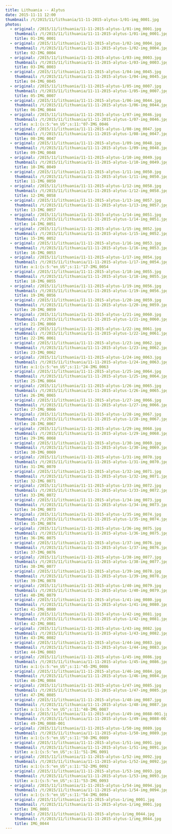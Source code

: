 ```yaml
---
title: Lithuania -- Alytus
date: 2015-11-11 12:00
thumbnail: /t/2015/11/lithuania/11-11-2015-alytus-1/01-img_0001.jpg
photos:
  - original: /2015/11/lithuania/11-11-2015-alytus-1/01-img_0001.jpg
    thumbnail: /t/2015/11/lithuania/11-11-2015-alytus-1/01-img_0001.jpg
    title: 01-IMG_0001
  - original: /2015/11/lithuania/11-11-2015-alytus-1/02-img_0004.jpg
    thumbnail: /t/2015/11/lithuania/11-11-2015-alytus-1/02-img_0004.jpg
    title: 02-IMG_0004
  - original: /2015/11/lithuania/11-11-2015-alytus-1/03-img_0003.jpg
    thumbnail: /t/2015/11/lithuania/11-11-2015-alytus-1/03-img_0003.jpg
    title: 03-IMG_0003
  - original: /2015/11/lithuania/11-11-2015-alytus-1/04-img_0045.jpg
    thumbnail: /t/2015/11/lithuania/11-11-2015-alytus-1/04-img_0045.jpg
    title: 04-IMG_0045
  - original: /2015/11/lithuania/11-11-2015-alytus-1/05-img_0007.jpg
    thumbnail: /t/2015/11/lithuania/11-11-2015-alytus-1/05-img_0007.jpg
    title: 05-IMG_0007
  - original: /2015/11/lithuania/11-11-2015-alytus-1/06-img_0044.jpg
    thumbnail: /t/2015/11/lithuania/11-11-2015-alytus-1/06-img_0044.jpg
    title: 06-IMG_0044
  - original: /2015/11/lithuania/11-11-2015-alytus-1/07-img_0046.jpg
    thumbnail: /t/2015/11/lithuania/11-11-2015-alytus-1/07-img_0046.jpg
    title: a:1:{s:5:"en_US";s:11:"07-IMG_0046
  - original: /2015/11/lithuania/11-11-2015-alytus-1/08-img_0047.jpg
    thumbnail: /t/2015/11/lithuania/11-11-2015-alytus-1/08-img_0047.jpg
    title: 08-IMG_0047
  - original: /2015/11/lithuania/11-11-2015-alytus-1/09-img_0048.jpg
    thumbnail: /t/2015/11/lithuania/11-11-2015-alytus-1/09-img_0048.jpg
    title: 09-IMG_0048
  - original: /2015/11/lithuania/11-11-2015-alytus-1/10-img_0049.jpg
    thumbnail: /t/2015/11/lithuania/11-11-2015-alytus-1/10-img_0049.jpg
    title: 10-IMG_0049
  - original: /2015/11/lithuania/11-11-2015-alytus-1/11-img_0050.jpg
    thumbnail: /t/2015/11/lithuania/11-11-2015-alytus-1/11-img_0050.jpg
    title: 11-IMG_0050
  - original: /2015/11/lithuania/11-11-2015-alytus-1/12-img_0058.jpg
    thumbnail: /t/2015/11/lithuania/11-11-2015-alytus-1/12-img_0058.jpg
    title: 12-IMG_0058
  - original: /2015/11/lithuania/11-11-2015-alytus-1/13-img_0057.jpg
    thumbnail: /t/2015/11/lithuania/11-11-2015-alytus-1/13-img_0057.jpg
    title: 13-IMG_0057
  - original: /2015/11/lithuania/11-11-2015-alytus-1/14-img_0051.jpg
    thumbnail: /t/2015/11/lithuania/11-11-2015-alytus-1/14-img_0051.jpg
    title: 14-IMG_0051
  - original: /2015/11/lithuania/11-11-2015-alytus-1/15-img_0052.jpg
    thumbnail: /t/2015/11/lithuania/11-11-2015-alytus-1/15-img_0052.jpg
    title: 15-IMG_0052
  - original: /2015/11/lithuania/11-11-2015-alytus-1/16-img_0053.jpg
    thumbnail: /t/2015/11/lithuania/11-11-2015-alytus-1/16-img_0053.jpg
    title: 16-IMG_0053
  - original: /2015/11/lithuania/11-11-2015-alytus-1/17-img_0054.jpg
    thumbnail: /t/2015/11/lithuania/11-11-2015-alytus-1/17-img_0054.jpg
    title: a:1:{s:5:"en_US";s:11:"17-IMG_0054
  - original: /2015/11/lithuania/11-11-2015-alytus-1/18-img_0055.jpg
    thumbnail: /t/2015/11/lithuania/11-11-2015-alytus-1/18-img_0055.jpg
    title: 18-IMG_0055
  - original: /2015/11/lithuania/11-11-2015-alytus-1/19-img_0056.jpg
    thumbnail: /t/2015/11/lithuania/11-11-2015-alytus-1/19-img_0056.jpg
    title: 19-IMG_0056
  - original: /2015/11/lithuania/11-11-2015-alytus-1/20-img_0059.jpg
    thumbnail: /t/2015/11/lithuania/11-11-2015-alytus-1/20-img_0059.jpg
    title: 20-IMG_0059
  - original: /2015/11/lithuania/11-11-2015-alytus-1/21-img_0060.jpg
    thumbnail: /t/2015/11/lithuania/11-11-2015-alytus-1/21-img_0060.jpg
    title: 21-IMG_0060
  - original: /2015/11/lithuania/11-11-2015-alytus-1/22-img_0061.jpg
    thumbnail: /t/2015/11/lithuania/11-11-2015-alytus-1/22-img_0061.jpg
    title: 22-IMG_0061
  - original: /2015/11/lithuania/11-11-2015-alytus-1/23-img_0062.jpg
    thumbnail: /t/2015/11/lithuania/11-11-2015-alytus-1/23-img_0062.jpg
    title: 23-IMG_0062
  - original: /2015/11/lithuania/11-11-2015-alytus-1/24-img_0063.jpg
    thumbnail: /t/2015/11/lithuania/11-11-2015-alytus-1/24-img_0063.jpg
    title: a:1:{s:5:"en_US";s:11:"24-IMG_0063
  - original: /2015/11/lithuania/11-11-2015-alytus-1/25-img_0064.jpg
    thumbnail: /t/2015/11/lithuania/11-11-2015-alytus-1/25-img_0064.jpg
    title: 25-IMG_0064
  - original: /2015/11/lithuania/11-11-2015-alytus-1/26-img_0065.jpg
    thumbnail: /t/2015/11/lithuania/11-11-2015-alytus-1/26-img_0065.jpg
    title: 26-IMG_0065
  - original: /2015/11/lithuania/11-11-2015-alytus-1/27-img_0066.jpg
    thumbnail: /t/2015/11/lithuania/11-11-2015-alytus-1/27-img_0066.jpg
    title: 27-IMG_0066
  - original: /2015/11/lithuania/11-11-2015-alytus-1/28-img_0067.jpg
    thumbnail: /t/2015/11/lithuania/11-11-2015-alytus-1/28-img_0067.jpg
    title: 28-IMG_0067
  - original: /2015/11/lithuania/11-11-2015-alytus-1/29-img_0068.jpg
    thumbnail: /t/2015/11/lithuania/11-11-2015-alytus-1/29-img_0068.jpg
    title: 29-IMG_0068
  - original: /2015/11/lithuania/11-11-2015-alytus-1/30-img_0069.jpg
    thumbnail: /t/2015/11/lithuania/11-11-2015-alytus-1/30-img_0069.jpg
    title: 30-IMG_0069
  - original: /2015/11/lithuania/11-11-2015-alytus-1/31-img_0070.jpg
    thumbnail: /t/2015/11/lithuania/11-11-2015-alytus-1/31-img_0070.jpg
    title: 31-IMG_0070
  - original: /2015/11/lithuania/11-11-2015-alytus-1/32-img_0071.jpg
    thumbnail: /t/2015/11/lithuania/11-11-2015-alytus-1/32-img_0071.jpg
    title: 32-IMG_0071
  - original: /2015/11/lithuania/11-11-2015-alytus-1/33-img_0072.jpg
    thumbnail: /t/2015/11/lithuania/11-11-2015-alytus-1/33-img_0072.jpg
    title: 33-IMG_0072
  - original: /2015/11/lithuania/11-11-2015-alytus-1/34-img_0073.jpg
    thumbnail: /t/2015/11/lithuania/11-11-2015-alytus-1/34-img_0073.jpg
    title: 34-IMG_0073
  - original: /2015/11/lithuania/11-11-2015-alytus-1/35-img_0074.jpg
    thumbnail: /t/2015/11/lithuania/11-11-2015-alytus-1/35-img_0074.jpg
    title: 35-IMG_0074
  - original: /2015/11/lithuania/11-11-2015-alytus-1/36-img_0075.jpg
    thumbnail: /t/2015/11/lithuania/11-11-2015-alytus-1/36-img_0075.jpg
    title: 36-IMG_0075
  - original: /2015/11/lithuania/11-11-2015-alytus-1/37-img_0076.jpg
    thumbnail: /t/2015/11/lithuania/11-11-2015-alytus-1/37-img_0076.jpg
    title: 37-IMG_0076
  - original: /2015/11/lithuania/11-11-2015-alytus-1/38-img_0077.jpg
    thumbnail: /t/2015/11/lithuania/11-11-2015-alytus-1/38-img_0077.jpg
    title: 38-IMG_0077
  - original: /2015/11/lithuania/11-11-2015-alytus-1/39-img_0078.jpg
    thumbnail: /t/2015/11/lithuania/11-11-2015-alytus-1/39-img_0078.jpg
    title: 39-IMG_0078
  - original: /2015/11/lithuania/11-11-2015-alytus-1/40-img_0079.jpg
    thumbnail: /t/2015/11/lithuania/11-11-2015-alytus-1/40-img_0079.jpg
    title: 40-IMG_0079
  - original: /2015/11/lithuania/11-11-2015-alytus-1/41-img_0080.jpg
    thumbnail: /t/2015/11/lithuania/11-11-2015-alytus-1/41-img_0080.jpg
    title: 41-IMG_0080
  - original: /2015/11/lithuania/11-11-2015-alytus-1/42-img_0081.jpg
    thumbnail: /t/2015/11/lithuania/11-11-2015-alytus-1/42-img_0081.jpg
    title: 42-IMG_0081
  - original: /2015/11/lithuania/11-11-2015-alytus-1/43-img_0082.jpg
    thumbnail: /t/2015/11/lithuania/11-11-2015-alytus-1/43-img_0082.jpg
    title: 43-IMG_0082
  - original: /2015/11/lithuania/11-11-2015-alytus-1/44-img_0083.jpg
    thumbnail: /t/2015/11/lithuania/11-11-2015-alytus-1/44-img_0083.jpg
    title: 44-IMG_0083
  - original: /2015/11/lithuania/11-11-2015-alytus-1/45-img_0086.jpg
    thumbnail: /t/2015/11/lithuania/11-11-2015-alytus-1/45-img_0086.jpg
    title: a:1:{s:5:"en_US";s:11:"45-IMG_0086
  - original: /2015/11/lithuania/11-11-2015-alytus-1/46-img_0084.jpg
    thumbnail: /t/2015/11/lithuania/11-11-2015-alytus-1/46-img_0084.jpg
    title: 46-IMG_0084
  - original: /2015/11/lithuania/11-11-2015-alytus-1/47-img_0085.jpg
    thumbnail: /t/2015/11/lithuania/11-11-2015-alytus-1/47-img_0085.jpg
    title: 47-IMG_0085
  - original: /2015/11/lithuania/11-11-2015-alytus-1/48-img_0087.jpg
    thumbnail: /t/2015/11/lithuania/11-11-2015-alytus-1/48-img_0087.jpg
    title: a:1:{s:5:"en_US";s:11:"48-IMG_0087
  - original: /2015/11/lithuania/11-11-2015-alytus-1/49-img_0088-001.jpg
    thumbnail: /t/2015/11/lithuania/11-11-2015-alytus-1/49-img_0088-001.jpg
    title: 49-IMG_0088-001
  - original: /2015/11/lithuania/11-11-2015-alytus-1/50-img_0089.jpg
    thumbnail: /t/2015/11/lithuania/11-11-2015-alytus-1/50-img_0089.jpg
    title: a:1:{s:5:"en_US";s:11:"50-IMG_0089
  - original: /2015/11/lithuania/11-11-2015-alytus-1/51-img_0091.jpg
    thumbnail: /t/2015/11/lithuania/11-11-2015-alytus-1/51-img_0091.jpg
    title: a:1:{s:5:"en_US";s:11:"51-IMG_0091
  - original: /2015/11/lithuania/11-11-2015-alytus-1/52-img_0092.jpg
    thumbnail: /t/2015/11/lithuania/11-11-2015-alytus-1/52-img_0092.jpg
    title: a:1:{s:5:"en_US";s:11:"52-IMG_0092
  - original: /2015/11/lithuania/11-11-2015-alytus-1/53-img_0093.jpg
    thumbnail: /t/2015/11/lithuania/11-11-2015-alytus-1/53-img_0093.jpg
    title: a:1:{s:5:"en_US";s:11:"53-IMG_0093
  - original: /2015/11/lithuania/11-11-2015-alytus-1/54-img_0094.jpg
    thumbnail: /t/2015/11/lithuania/11-11-2015-alytus-1/54-img_0094.jpg
    title: a:1:{s:5:"en_US";s:11:"54-IMG_0094
  - original: /2015/11/lithuania/11-11-2015-alytus-1/img_0001.jpg
    thumbnail: /t/2015/11/lithuania/11-11-2015-alytus-1/img_0001.jpg
    title: IMG_0001
  - original: /2015/11/lithuania/11-11-2015-alytus-1/img_0044.jpg
    thumbnail: /t/2015/11/lithuania/11-11-2015-alytus-1/img_0044.jpg
    title: IMG_0044
---
```

